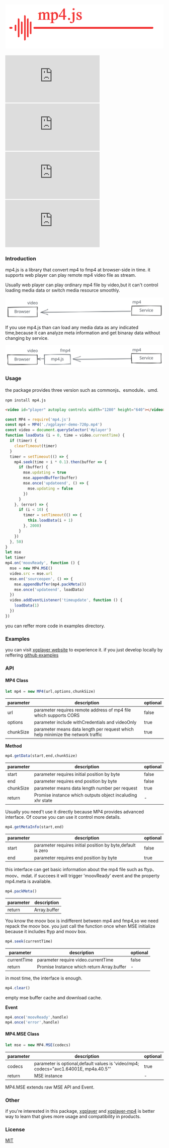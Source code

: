 <p align="center">

![](./examples/logo.png)
---
![NPM](https://img.shields.io/npm/l/mp4.js)
![npm](https://img.shields.io/npm/v/mp4.js)
![npm bundle size](https://img.shields.io/bundlephobia/minzip/mp4.js)
![npm](https://img.shields.io/npm/dm/mp4.js)

</p>

### Introduction

mp4.js is a library that convert mp4 to fmp4 at browser-side in time. it supports web player can play remote mp4 video file as stream.

Usually web player can play ordinary mp4 file by video,but it can't control loading media data or switch media resource smoothly.

![](./imgs/mp4.svg)

If you use mp4.js than can load any media data as any indicated time,because it can analyze meta information and get binaray data without changing by service.

![](./imgs/fmp4.svg)


### Usage

the package provides three version such as commonjs、esmodule、umd.

```node
npm install mp4.js
```

```html
<video id="player" autoplay controls width="1280" height="640"></video>
```

```js
const MP4 = require('mp4.js')
const mp4 = MP4('./xgplayer-demo-720p.mp4')
const video = document.querySelector('#player')
function loadData (i = 0, time = video.currentTime) {
  if (timer) {
    clearTimeout(timer)
  }
  timer = setTimeout(() => {
    mp4.seek(time + i * 0.1).then(buffer => {
      if (buffer) {
        mse.updating = true
        mse.appendBuffer(buffer)
        mse.once('updateend', () => {
          mse.updating = false
        })
      }
    }, (error) => {
      if (i < 10) {
        timer = setTimeout(() => {
          this.loadData(i + 1)
        }, 2000)
      }
    })
  }, 50)
}
let mse
let timer
mp4.on('moovReady', function () {
  mse = new MP4.MSE()
  video.src = mse.url
  mse.on('sourceopen', () => {
    mse.appendBuffer(mp4.packMeta())
    mse.once('updateend', loadData)
  })
  video.addEventListener('timeupdate', function () {
    loadData(1)
  })
})
```

you can reffer more code in examples directory.

### Examples

you can visit [xgplayer website](https://v2.h5player.bytedance.com/examples/) to experience it. if you just develop locally by reffering [github examples](https://github.com/bytedance/mp4.js/examples/)


### API

#### MP4 Class

```js
let mp4 = new MP4(url,options,chunkSize)
```

| parameter  | description   |  optional  |
| ------- | ---------------- |   ------- |
| url    | parameter requires remote address of mp4 file which supports CORS | false  |
| options | parameter include withCredentials and videoOnly | true |
| chunkSize | parameter means data length per request which help minimize the network traffic | true |



**Method**

```js
mp4.getData(start,end,chunkSize)
```

| parameter | description | optional |
| --------- | ----------- | -------- |
| start     | parameter requires initial position by byte  |  false  |
| end | parameter requires end position by byte | false|
| chunkSize | parameter means data length number per request | true |
| return | Promise instance which outputs object incaluding xhr state | - |


Usually you need't use it directly because MP4 provides advanced interface. Of course you can use it control more details.

```js
mp4.getMetaInfo(start,end)
```

| parameter | description | optional |
| --------- | ----------- | -------- |
|   start   | parameter requires initial position by byte,default is zero      |  false   |
|   end     | parameter requires end position by byte        |    true      |


this interface can get basic information about the mp4 file such as ftyp、moov、mdat. if succees it will trigger 'moovReady' event and the property mp4.meta is available.

```js
mp4.packMeta()
```
| parameter | description |
| --------- | ----------- |
| return    | Array.buffer |

You know the moov box is indifferent between mp4 and fmp4,so we need repack the moov box. you just call the function once when MSE initialize because it includes ftyp and moov box.


```js
mp4.seek(currentTime)
```

| parameter | description | optional |
| --------- | ----------- | -------- |
|currentTime| parameter require video.currentTime         |  false   |
| return    | Promise Instance which return Array.buffer              |    -     |

in most time, the interface is enough.

```js
mp4.clear()
```

empty mse buffer cache and download cache.

**Event**

```js
mp4.once('moovReady',handle)
mp4.once('error',handle)
```

#### MP4.MSE Class

```js
let mse = new MP4.MSE(codecs)
```
| parameter | description | optional |
| --------- | ----------- | -------- |
| codecs    |parameter is optional,default values is 'video/mp4; codecs="avc1.64001E, mp4a.40.5"'               |    true  |
|  return   |   MSE instance          |    -      |


MP4.MSE extends raw MSE API and Event.

### Other

if you're interested in this package, [xgplayer](https://www.npmjs.com/package/xgplayer) and [xgplayer-mp4](https://www.npmjs.com/package/xgplayer-mp4) is better way to learn that gives more usage and compatibility in products.

### License

[MIT](https://opensource.org/licenses/MIT)
